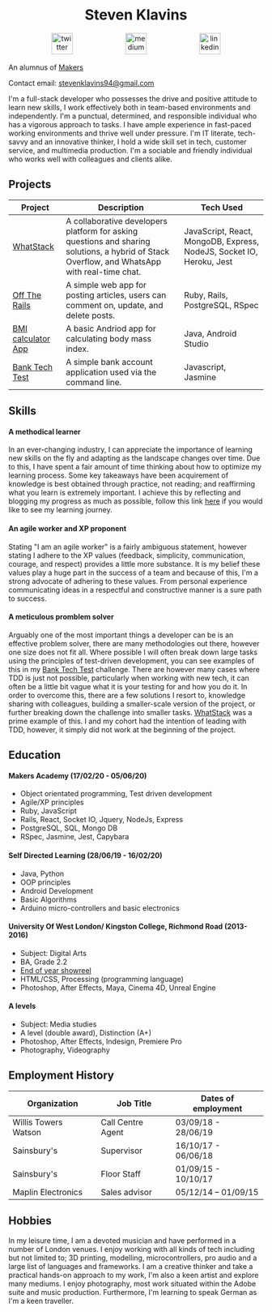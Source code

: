 <h1 align="center">Steven Klavins</h1>
<p align="center">
<a href="https://twitter.com/KlavinsSteven">
<img src="http://goinkscape.com/wp-content/uploads/2015/07/twitter-logo-final.png" alt="twitter" hspace="50" height="42" width="42"></a>
<a href="https://medium.com/@stevenklavins94">
<img src="http://www.webmasto.com/wp-content/uploads/2017/08/Medium-App-Icon-2017.png" alt="medium" hspace="50" height="42" width="42"></a>

<a href="https://www.linkedin.com/in/steven-klavins-90b02a199/">
<img src="https://www.iconfinder.com/data/icons/free-social-icons/67/linkedin_circle_color-512.png" alt="linkedin" hspace="50" height="42" width="42"></a></p>

An alumnus of [Makers](https://github.com/makersacademy)

Contact email: stevenklavins94@gmail.com

I'm a full-stack developer who possesses the drive and positive attitude to learn new skills, I work effectively both in team-based environments and independently. I'm a punctual, determined, and responsible individual who has a vigorous approach to tasks. I have ample experience in fast-paced working environments and thrive well under pressure. I'm IT literate, tech-savvy and an innovative thinker, I hold a wide skill set in tech, customer service, and multimedia production. I'm a sociable and friendly individual who works well with colleagues and clients alike.

## Projects 

| Project                                                                    | Description                                                                                                                                     | Tech Used                                                                    |
|----------------------------------------------------------------------------|-------------------------------------------------------------------------------------------------------------------------------------------------|------------------------------------------------------------------------------|
| [WhatStack](https://github.com/FayeCarter/WhatStack)                       | A collaborative developers platform for asking  questions and sharing solutions, a hybrid of  Stack Overflow, and WhatsApp with real-time chat. | JavaScript, React, MongoDB,  Express, NodeJS, Socket IO, Heroku, Jest |
| [Off The Rails](https://github.com/Steven-Klavins/off-the-rails)           | A simple web app for posting articles,  users can comment on, update, and delete posts.                                                         | Ruby, Rails, PostgreSQL, RSpec                                               |
| [BMI calculator App](https://github.com/Steven-Klavins/bmi-calculator-app) | A basic Andriod app for calculating body mass index.                                                                                            | Java, Android Studio                                                         |
| [Bank Tech Test](https://github.com/Steven-Klavins/bank-tech-test)         | A simple bank account application used via the  command line.                                                                                   | Javascript, Jasmine                                                          |

## Skills

#### A methodical learner
In an ever-changing industry, I can appreciate the importance of learning new skills on the fly and adapting as the landscape changes over time. Due to this, I have spent a fair amount of time thinking about how to optimize my learning process. Some key takeaways have been acquirement of knowledge is best obtained through practice, not reading; and reaffirming what you learn is extremely important. I achieve this by reflecting and blogging my progress as much as possible, follow this link [here](https://medium.com/@stevenklavins94) if you would like to see my learning journey.

#### An agile worker and XP proponent
Stating "I am an agile worker" is a fairly ambiguous statement, however stating I adhere to the XP values (feedback, simplicity, communication, courage, and respect) provides a little more substance. It is my belief these values play a huge part in the success of a team and because of this, I'm a strong advocate of adhering to these values. From personal experience communicating ideas in a respectful and constructive manner is a sure path to success.

#### A meticulous promblem solver
Arguably one of the most important things a developer can be is an effective problem solver, there are many methodologies out there, however one size does not fit all. Where possible I will often break down large tasks using the principles of test-driven development, you can see examples of this in my [Bank Tech Test](https://github.com/Steven-Klavins/bank-tech-test) challenge. There are however many cases where TDD is just not possible, particularly when working with new tech, it can often be a little bit vague what it is your testing for and how you do it. In order to overcome this, there are a few solutions I resort to, knowledge sharing with colleagues, building a smaller-scale version of the project, or further breaking down the challenge into smaller tasks. [WhatStack](https://github.com/FayeCarter/WhatStack) was a prime example of this. I and my cohort had the intention of leading with TDD, however, it simply did not work at the beginning of the project.

## Education

#### Makers Academy (17/02/20 - 05/06/20)
* Object orientated programming, Test driven development
* Agile/XP principles 
* Ruby, JavaScript
* Rails, React, Socket IO, Jquery, NodeJs, Express
* PostgreSQL, SQL, Mongo DB
* RSpec, Jasmine, Jest, Capybara

#### Self Directed Learning (28/06/19 - 16/02/20)
* Java, Python 
* OOP principles 
* Android Development 
* Basic Algorithms 
* Arduino micro-controllers and basic electronics

#### University Of West London/ Kingston College, Richmond Road (2013-2016)

* Subject: Digital Arts
* BA, Grade 2.2
* [End of year showreel](https://www.youtube.com/watch?v=oNoBRIztcew)
* HTML/CSS, Processing (programming language)
* Photoshop, After Effects, Maya, Cinema 4D, Unreal Engine

#### A levels

* Subject: Media studies 
* A level (double award), Distinction (A+)
* Photoshop, After Effects, Indesign, Premiere Pro 
* Photography, Videography

## Employment History

| Organization         | Job Title         | Dates of employment |
|----------------------|-------------------|---------------------|
| Willis Towers Watson | Call Centre Agent | 03/09/18 - 28/06/19 |
| Sainsbury's          | Supervisor        | 16/10/17 - 06/06/18 |
| Sainsbury's          | Floor Staff       | 01/09/15 - 10/10/17 |
| Maplin Electronics   | Sales advisor     | 05/12/14 – 01/09/15 | 

## Hobbies

In my leisure time, I am a devoted musician and have performed in a number of London venues. I enjoy working with all kinds of tech including but not limited to; 3D printing, modelling, microcontrollers, pro audio and a large list of languages and frameworks. I am a creative thinker and take a practical hands-on approach to my work, I'm also a keen artist and explore many mediums. I enjoy photography, most work situated within the Adobe suite and music production. Furthermore, I'm learning to speak German as I'm a keen traveller.
